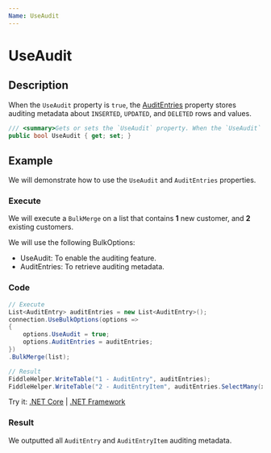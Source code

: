 ```yaml
---
Name: UseAudit
---
```


# UseAudit

## Description

When the `UseAudit` property is `true`, the [AuditEntries](audit-entries.md) property stores auditing metadata about `INSERTED`, `UPDATED`, and `DELETED` rows and values.

```csharp
/// <summary>Gets or sets the `UseAudit` property. When the `UseAudit` property is `true`, the [AuditEntries](audit-entries.md) property stores auditing metadata about `INSERTED`, `UPDATED`, and `DELETED` rows and values.</summary>
public bool UseAudit { get; set; }
```

## Example

We will demonstrate how to use the `UseAudit` and `AuditEntries` properties.

### Execute

We will execute a `BulkMerge` on a list that contains **1** new customer, and **2** existing customers.

We will use the following BulkOptions:
- UseAudit: To enable the auditing feature.
- AuditEntries: To retrieve auditing metadata.

### Code

```csharp
// Execute
List<AuditEntry> auditEntries = new List<AuditEntry>(); 
connection.UseBulkOptions(options => 
{ 
    options.UseAudit = true;
    options.AuditEntries = auditEntries; 
})
.BulkMerge(list); 

// Result
FiddleHelper.WriteTable("1 - AuditEntry", auditEntries);
FiddleHelper.WriteTable("2 - AuditEntryItem", auditEntries.SelectMany(x => x.Values));
```

Try it: [.NET Core](https://dotnetfiddle.net/cjasQV) | [.NET Framework](https://dotnetfiddle.net/s8wLF9)

### Result

We outputted all `AuditEntry` and `AuditEntryItem` auditing metadata.